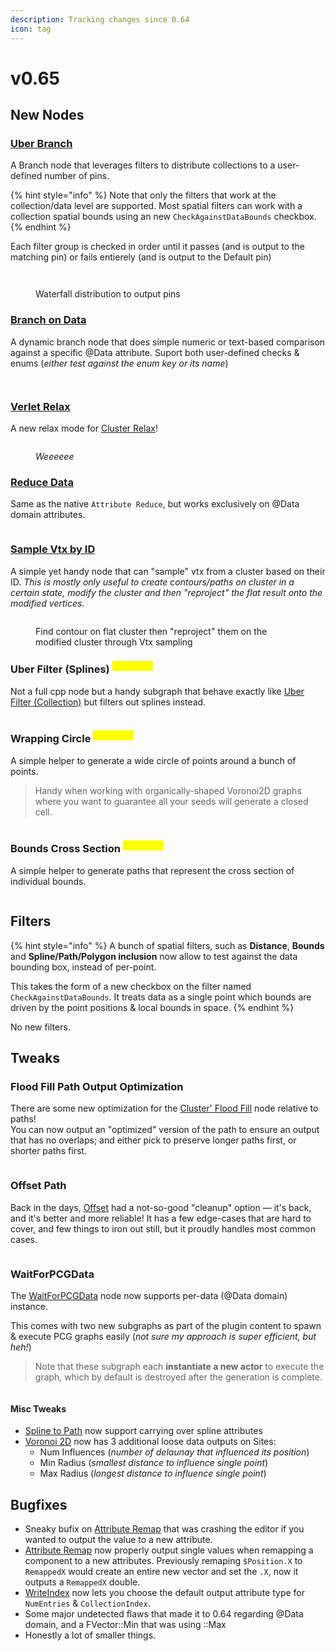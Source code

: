 ```yaml
---
description: Tracking changes since 0.64
icon: tag
---
```


# v0.65

## New Nodes

### [Uber Branch](../../node-library/quality-of-life/uber-branch.md)

A Branch node that leverages filters to distribute collections to a user-defined number of pins.

{% hint style="info" %}
Note that only the filters that work at the collection/data level are supported. Most spatial filters can work with a collection spatial bounds using an new `CheckAgainstDataBounds` checkbox.
{% endhint %}

Each filter group is checked in order until it passes (and is output to the matching pin) or fails entierely (and is output to the Default pin)

<figure><img src="../../.gitbook/assets/image (54).png" alt=""><figcaption></figcaption></figure>

<figure><img src="../../.gitbook/assets/image (55).png" alt=""><figcaption><p>Waterfall distribution to output pins</p></figcaption></figure>

### [Branch on Data](../../node-library/quality-of-life/branch-on-data.md)

A dynamic branch node that does simple numeric or text-based comparison against a specific @Data attribute. Suport both user-defined checks & enums (_either test against the enum key or its name_)

<figure><img src="../../.gitbook/assets/image (52).png" alt=""><figcaption></figcaption></figure>

<figure><img src="../../.gitbook/assets/image (2) (1) (1) (1) (1) (1) (1) (1).png" alt=""><figcaption></figcaption></figure>

### [Verlet Relax](../../node-library/clusters/relax-cluster/verlet.md)

A new relax mode for [Cluster Relax](../../node-library/clusters/relax-cluster/)!

<figure><img src="../../.gitbook/assets/verlet.gif" alt=""><figcaption><p><em>Weeeeee</em></p></figcaption></figure>



### [Reduce Data](../../node-library/metadata/reduce-data.md)

Same as the native `Attribute Reduce`, but works exclusively on @Data domain attributes.

<figure><img src="../../.gitbook/assets/image (51).png" alt=""><figcaption></figcaption></figure>

### [Sample Vtx by ID](../../node-library/sampling/vtx-by-id.md)

A simple yet handy node that can "sample" vtx from a cluster based on their ID. _This is mostly only useful to create contours/paths on cluster in a certain state, modify the cluster and then "reproject" the flat result onto the modified vertices._

<figure><img src="../../.gitbook/assets/image (6) (1).png" alt=""><figcaption><p>Find contour on flat cluster then "reproject" them on the modified cluster through Vtx sampling</p></figcaption></figure>

### Uber Filter (Splines) <sup><mark style="color:yellow;">Subgraph<mark style="color:yellow;"></sup>

Not a full cpp node but a handy subgraph that behave exactly like [Uber Filter (Collection)](../../node-library/filters/uber-filter-collection.md) but filters out splines instead.

<figure><img src="../../.gitbook/assets/image (50).png" alt=""><figcaption></figcaption></figure>

### Wrapping Circle <sup><mark style="color:yellow;">Subgraph<mark style="color:yellow;"></sup>

A simple helper to generate a wide circle of points around a bunch of points.

> Handy when working with organically-shaped Voronoi2D graphs where you want to guarantee all your seeds will generate a closed cell.

<figure><img src="../../.gitbook/assets/image (5) (1) (1) (1) (1).png" alt=""><figcaption></figcaption></figure>

### Bounds Cross Section <sup><mark style="color:yellow;">Subgraph<mark style="color:yellow;"></sup>

A simple helper to generate paths that represent the cross section of individual bounds.

<figure><img src="../../.gitbook/assets/image (4) (1) (1) (1) (1).png" alt=""><figcaption></figcaption></figure>

## Filters

{% hint style="info" %}
A bunch of spatial filters, such as **Distance**, **Bounds** and **Spline/Path/Polygon inclusion**  now allow to test against the data bounding box, instead of per-point.&#x20;

This takes the form of a new checkbox on the filter named `CheckAgainstDataBounds`. It treats data as a single point which bounds are driven by the point positions & local bounds in space.
{% endhint %}

No new filters.

## Tweaks

### Flood Fill Path Output Optimization

There are some new optimization for the [Cluster' Flood Fill](../../node-library/clusters/flood-fill/) node relative to paths!\
You can now output an "optimized" version of the path to ensure an output that has no overlaps; and either pick to preserve longer paths first, or shorter paths first.

<figure><img src="../../.gitbook/assets/image (11) (1).png" alt=""><figcaption></figcaption></figure>

### Offset Path

Back in the days, [Offset](../../node-library/paths/offset.md) had a not-so-good "cleanup" option — it's back, and it's better and more reliable! It has a few edge-cases that are hard to cover, and few things to iron out still, but it proudly handles most common cases.

<figure><img src="../../.gitbook/assets/image (9) (1).png" alt=""><figcaption></figcaption></figure>

### WaitForPCGData

The [WaitForPCGData](../../node-library/misc/wait-for-pcg-data.md) node now supports per-data (@Data domain) instance.&#x20;

This comes with two new subgraphs as part of the plugin content to spawn & execute PCG graphs easily (_not sure my approach is super efficient, but heh!_)

> Note that these subgraph each **instantiate a new actor** to execute the graph, which by default is destroyed after the generation is complete.

<figure><img src="../../.gitbook/assets/image (10) (1).png" alt=""><figcaption></figcaption></figure>

#### Misc Tweaks

* [Spline to Path](../../node-library/paths/spline-to-path.md) now support carrying over spline attributes
* [Voronoi 2D](../../node-library/clusters/diagrams/voronoi-2d.md) now has 3 additional loose data outputs on Sites:
  * Num Influences (_number of delaunay that influenced its position_)
  * Min Radius (_smallest distance to influence single point_)
  * Max Radius (_longest distance to influence single point_)

## Bugfixes

* Sneaky bufix on [Attribute Remap](../../node-library/metadata/attribute-remap.md) that was crashing the editor if you wanted to output the value to a new attribute.
* [Attribute Remap](../../node-library/metadata/attribute-remap.md) now properly output single values when remapping a component to a new attributes. Previously remaping `$Position.X` to `RemappedX` would create an entire new vector and set the `.X`, now it outputs a `RemappedX` double.
* [WriteIndex](../../node-library/metadata/write-index.md) now lets you choose the default output attribute type for `NumEntries` & `CollectionIndex`.
* Some major undetected flaws that made it to 0.64 regarding @Data domain, and a FVector::Min that was using ::Max&#x20;
* Honestly a lot of smaller things.
